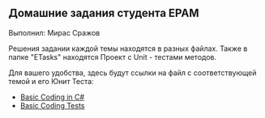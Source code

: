 ## Домашние задания студента EPAM

Выполнил: Мирас Сражов

Решения задании каждой темы находятся в разных файлах. Также в папке "ETasks" находятся Проект с Unit - тестами методов.

Для вашего удобства, здесь будут ссылки на файл с соответствующей темой и его Юнит Теста:
- [Basic Coding in C#](https://github.com/srazhov/EPAM_Student_Tasks/blob/master/EPAM/EPAM/BasicCoding.cs)
- [Basic Coding Tests]()
